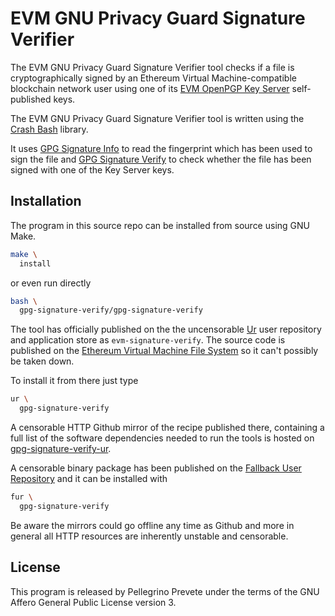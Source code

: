 [comment]: <> (SPDX-License-Identifier: AGPL-3.0)

[comment]: <> (-------------------------------------------------------------)
[comment]: <> (Copyright © 2024, 2025  Pellegrino Prevete)
[comment]: <> (All rights reserved)
[comment]: <> (-------------------------------------------------------------)

[comment]: <> (This program is free software: you can redistribute)
[comment]: <> (it and/or modify it under the terms of the GNU Affero)
[comment]: <> (General Public License as published by the Free)
[comment]: <> (Software Foundation, either version 3 of the License.)

[comment]: <> (This program is distributed in the hope that it will be useful,)
[comment]: <> (but WITHOUT ANY WARRANTY; without even the implied warranty of)
[comment]: <> (MERCHANTABILITY or FITNESS FOR A PARTICULAR PURPOSE. See the)
[comment]: <> (GNU Affero General Public License for more details.)

[comment]: <> (You should have received a copy of the GNU Affero General Public)
[comment]: <> (License along with this program.)
[comment]: <> (If not, see <https://www.gnu.org/licenses/>.)

# EVM GNU Privacy Guard Signature Verifier

The EVM GNU Privacy Guard Signature Verifier
tool checks if a file is cryptographically signed
by an Ethereum Virtual Machine-compatible blockchain
network user using one of its
[EVM OpenPGP Key Server](
  https://github.com/themartiancompany/evm-openpgp-keyserver)
self-published keys.

The EVM GNU Privacy Guard Signature Verifier
tool is written using the
[Crash Bash](
  https://github.com/themartiancompany/crash-bash)
library.

It uses
[GPG Signature Info](
  https://github.com/themartiancompany/gpg-signature-info)
to read the fingerprint which has been used to sign the
file and
[GPG Signature Verify](
  https://github.com/themartiancompany/gpg-signature-verify)
to check whether the file has been signed with one
of the Key Server keys.

## Installation

The program in this source repo
can be installed from source using GNU Make.

```bash
make \
  install
```

or even run directly

```bash
bash \
  gpg-signature-verify/gpg-signature-verify
```

The tool has officially published on the
the uncensorable
[Ur](
  https://github.com/themartiancompany/ur)
user repository and application store as
`evm-signature-verify`.
The source code is published on the
[Ethereum Virtual Machine File System](
  https://github.com/themartiancompany/evmfs)
so it can't possibly be taken down.

To install it from there just type

```bash
ur \
  gpg-signature-verify
```

A censorable HTTP Github mirror of the recipe published there,
containing a full list of the software dependencies needed to run the
tools is hosted on
[gpg-signature-verify-ur](
  https://github.com/themartiancompany/gpg-signature-verify-ur).

A censorable binary package has been published on the
[Fallback User Repository](
  https://github.com/themartiancompany/fur)
and it can be installed with

```bash
fur \
  gpg-signature-verify
```

Be aware the mirrors could go offline any time as Github and more
in general all HTTP resources are inherently unstable and censorable.

## License

This program is released by Pellegrino Prevete under the terms
of the GNU Affero General Public License version 3.
